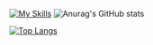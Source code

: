 [![My Skills](https://skillicons.dev/icons?i=ts,js,html,css,sass,tailwind,deno,nodejs,golang,mysql,mongodb,react,docker,git,bash,androidstudio,kotlin,electron,tauri,github,gitlab,graphql,grafana,openstack,php,postman,rabbitmq,solidjs,vim,vscode,macos,linux)](https://skillicons.dev)
![Anurag's GitHub stats](https://github-readme-stats.vercel.app/api?username=kamilernerd&show_icons=true)

[![Top Langs](https://github-readme-stats.vercel.app/api/top-langs/?username=kamilernerd&langs_count=20)](https://github.com/anuraghazra/github-readme-stats)
